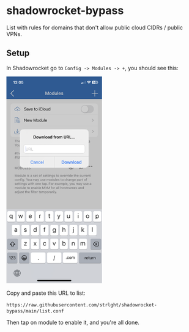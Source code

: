 # shadowrocket-bypass

List with rules for domains that don't allow public cloud CIDRs / public VPNs.

## Setup

In Shadowrocket go to `Config -> Modules -> +`, you should see this:

<img src="./img/addmodule.png" width="250" />

Copy and paste this URL to list:

```
https://raw.githubusercontent.com/strlght/shadowrocket-bypass/main/list.conf
```

Then tap on module to enable it, and you're all done.

